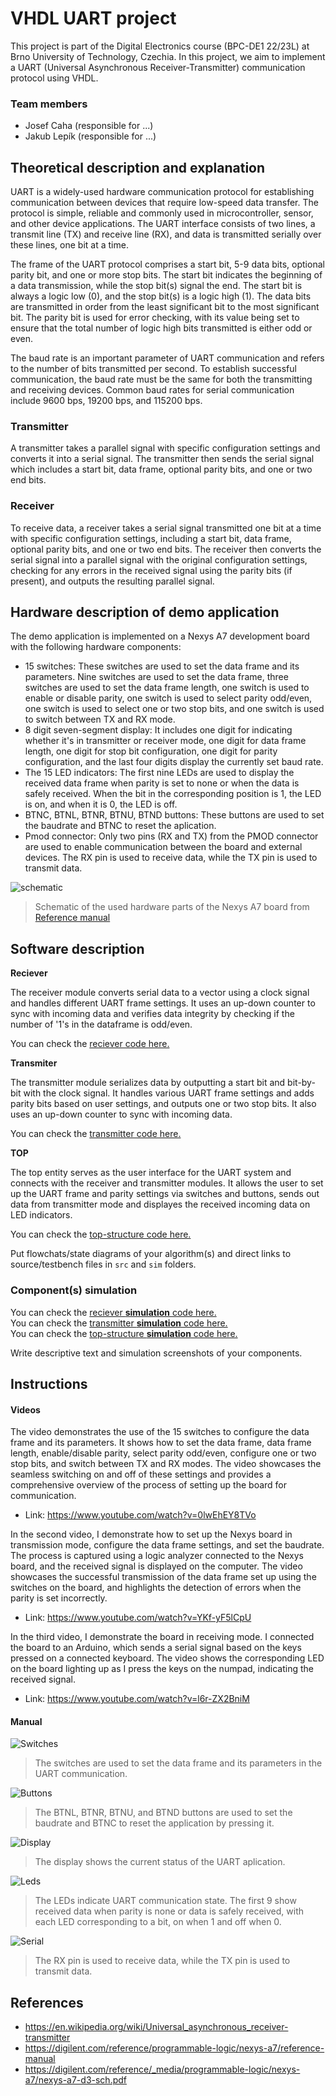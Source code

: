 # VHDL UART project

This project is part of the Digital Electronics course (BPC-DE1 22/23L) at Brno University of Technology, Czechia. In this project, we aim to implement a UART (Universal Asynchronous Receiver-Transmitter) communication protocol using VHDL.

### Team members

* Josef Caha    (responsible for ...)
* Jakub Lepík   (responsible for ...)

## Theoretical description and explanation

UART is a widely-used hardware communication protocol for establishing communication between devices that require low-speed data transfer. The protocol is simple, reliable and commonly used in microcontroller, sensor, and other device applications. The UART interface consists of two lines, a transmit line (TX) and receive line (RX), and data is transmitted serially over these lines, one bit at a time.

The frame of the UART protocol comprises a start bit, 5-9 data bits, optional parity bit, and one or more stop bits. The start bit indicates the beginning of a data transmission, while the stop bit(s) signal the end. The start bit is always a logic low (0), and the stop bit(s) is a logic high (1). The data bits are transmitted in order from the least significant bit to the most significant bit. The parity bit is used for error checking, with its value being set to ensure that the total number of logic high bits transmitted is either odd or even.

The baud rate is an important parameter of UART communication and refers to the number of bits transmitted per second. To establish successful communication, the baud rate must be the same for both the transmitting and receiving devices. Common baud rates for serial communication include 9600 bps, 19200 bps, and 115200 bps.

### Transmitter

A transmitter takes a parallel signal with specific configuration settings and converts it into a serial signal. The transmitter then sends the serial signal which includes a start bit, data frame, optional parity bits, and one or two end bits.

### Receiver

To receive data, a receiver takes a serial signal transmitted one bit at a time with specific configuration settings, including a start bit, data frame, optional parity bits, and one or two end bits. The receiver then converts the serial signal into a parallel signal with the original configuration settings, checking for any errors in the received signal using the parity bits (if present), and outputs the resulting parallel signal.

## Hardware description of demo application

The demo application is implemented on a Nexys A7 development board with the following hardware components:

- 15 switches: These switches are used to set the data frame and its parameters. Nine switches are used to set the data frame, three switches are used to set the data frame length, one switch is used to enable or disable parity, one switch is used to select parity odd/even, one switch is used to select one or two stop bits, and one switch is used to switch between TX and RX mode.
- 8 digit seven-segment display: It includes one digit for indicating whether it's in transmitter or receiver mode, one digit for data frame length, one digit for stop bit configuration, one digit for parity configuration, and the last four digits display the currently set baud rate.
- The 15 LED indicators: The first nine LEDs are used to display the received data frame when parity is set to none or when the data is safely received. When the bit in the corresponding position is 1, the LED is on, and when it is 0, the LED is off.
- BTNC, BTNL, BTNR, BTNU, BTND buttons: These buttons are used to set the baudrate and BTNC to reset the aplication.
- Pmod connector: Only two pins (RX and TX) from the PMOD connector are used to enable communication between the board and external devices. The RX pin is used to receive data, while the TX pin is used to transmit data.

![schematic](images/schematic.png "Schematic")

> Schematic of the used hardware parts of the Nexys A7 board from [Reference manual](https://digilent.com/reference/programmable-logic/nexys-a7/reference-manual)

## Software description

**Reciever**

The receiver module converts serial data to a vector using a clock signal and handles different UART frame settings. It uses an up-down counter to sync with incoming data and verifies data integrity by checking if the number of '1's in the dataframe is odd/even.

You can check the [reciever code here.](https://github.com/kubikulek231/de1-project/blob/master/UART/UART/UART.srcs/sources_1/new/receiver.vhd)

**Transmiter**

The transmitter module serializes data by outputting a start bit and bit-by-bit with the clock signal. It handles various UART frame settings and adds parity bits based on user settings, and outputs one or two stop bits. It also uses an up-down counter to sync with incoming data.

You can check the [transmitter code here.](https://github.com/kubikulek231/de1-project/blob/master/UART/UART/UART.srcs/sources_1/new/transmitter.vhd)

**TOP**

The top entity serves as the user interface for the UART system and connects with the receiver and transmitter modules. It allows the user to set up the UART frame and parity settings via switches and buttons, sends out data from transmitter mode and displayes the received incoming data on LED indicators.

You can check the [top-structure code here.](https://github.com/kubikulek231/de1-project/blob/master/UART/UART/UART.srcs/sources_1/new/top.vhd)


Put flowchats/state diagrams of your algorithm(s) and direct links to source/testbench files in `src` and `sim` folders. 

### Component(s) simulation

You can check the [reciever **simulation** code here.](https://github.com/kubikulek231/de1-project/blob/master/UART/UART/UART.srcs/sim_1/new/tb_receiver.vhd)  
You can check the [transmitter **simulation** code here.](https://github.com/kubikulek231/de1-project/blob/master/UART/UART/UART.srcs/sim_1/new/tb_transmitter.vhd)  
You can check the [top-structure **simulation** code here.](https://github.com/kubikulek231/de1-project/blob/master/UART/UART/UART.srcs/sim_1/new/tb_top.vhd)

Write descriptive text and simulation screenshots of your components.

## Instructions

#### Videos
The video demonstrates the use of the 15 switches to configure the data frame and its parameters. It shows how to set the data frame, data frame length, enable/disable parity, select parity odd/even, configure one or two stop bits, and switch between TX and RX modes. The video showcases the seamless switching on and off of these settings and provides a comprehensive overview of the process of setting up the board for communication.
- Link: https://www.youtube.com/watch?v=0lwEhEY8TVo

In the second video, I demonstrate how to set up the Nexys board in transmission mode, configure the data frame settings, and set the baudrate. The process is captured using a logic analyzer connected to the Nexys board, and the received signal is displayed on the computer. The video showcases the successful transmission of the data frame set up using the switches on the board, and highlights the detection of errors when the parity is set incorrectly.
- Link: https://www.youtube.com/watch?v=YKf-yF5lCpU

In the third video, I demonstrate the board in receiving mode. I connected the board to an Arduino, which sends a serial signal based on the keys pressed on a connected keyboard. The video shows the corresponding LED on the board lighting up as I press the keys on the numpad, indicating the received signal.
- Link: https://www.youtube.com/watch?v=l6r-ZX2BniM

#### Manual
![Switches](images/switches.png "Switches")
> The switches are used to set the data frame and its parameters in the UART communication.

![Buttons](images/buttons.png "Buttons")
> The BTNL, BTNR, BTNU, and BTND buttons are used to set the baudrate and BTNC to reset the application by pressing it.

![Display](images/display.png "Display")
> The display shows the current status of the UART aplication.

![Leds](images/leds.png "Leds")
> The LEDs indicate UART communication state. The first 9 show received data when parity is none or data is safely received, with each LED corresponding to a bit, on when 1 and off when 0.

![Serial](images/serial.png "Serial")
> The RX pin is used to receive data, while the TX pin is used to transmit data.

## References

- https://en.wikipedia.org/wiki/Universal_asynchronous_receiver-transmitter
- https://digilent.com/reference/programmable-logic/nexys-a7/reference-manual
- https://digilent.com/reference/_media/programmable-logic/nexys-a7/nexys-a7-d3-sch.pdf
